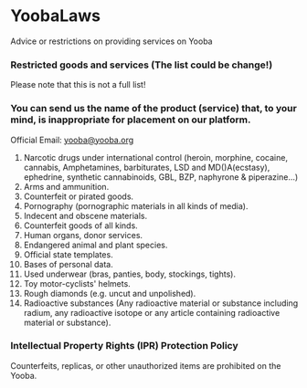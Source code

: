 # YoobaLaws
Advice or restrictions on providing services on Yooba

### Restricted goods and services (The list could be change!)
Please note that this is not a full list!

### You can send us the name of the product (service) that, to your mind, is inappropriate for placement on our platform. 
Official Email: yooba@yooba.org

  1. Narcotic drugs under international control (heroin, morphine, cocaine, cannabis, Amphetamines, barbiturates, LSD and MD()A(ecstasy), ephedrine, synthetic cannabinoids, GBL, BZP, naphyrone & piperazine...)
  2. Arms and ammunition.
  3. Counterfeit or pirated goods.
  4. Pornography (pornographic materials in all kinds of media). 
  5. Indecent and obscene materials.
  6. Counterfeit goods of all kinds.
  7. Human organs, donor services.
  8. Endangered animal and plant species.
  9. Official state templates.
  10. Bases of personal data.
  11. Used underwear (bras, panties, body, stockings, tights).
  12. Toy motor-cyclists' helmets. 
  13. Rough diamonds (e.g. uncut and unpolished).
  14. Radioactive substances (Any radioactive material or substance including radium, any radioactive isotope or any article containing radioactive material or substance).

### Intellectual Property Rights (IPR) Protection Policy
Counterfeits, replicas, or other unauthorized items are prohibited on the Yooba.
